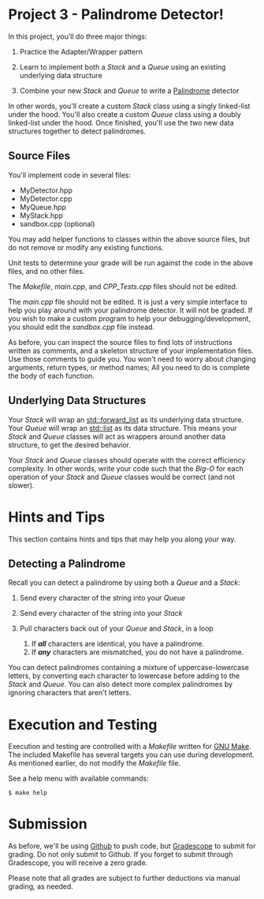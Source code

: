 # Project 3 - Palindrome Detector!

In this project, you'll do three major things:

1. Practice the Adapter/Wrapper pattern

2. Learn to implement both a *Stack* and a *Queue* using an existing underlying data structure

3. Combine your new *Stack* and *Queue* to write a [Palindrome](https://en.wikipedia.org/wiki/Palindrome) detector

In other words, you'll create a custom *Stack* class using a singly linked-list under the hood. You'll also create a custom *Queue* class using a doubly linked-list under the hood. Once finished, you'll use the two new data structures together to detect palindromes.

## Source Files

You'll implement code in several files:

* MyDetector.hpp
* MyDetector.cpp
* MyQueue.hpp
* MyStack.hpp
* sandbox.cpp (optional)

You may add helper functions to classes within the above source files, but do not remove or modify any existing functions.

Unit tests to determine your grade will be run against the code in the above files, and no other files.

The *Makefile*, *main.cpp*, and *CPP_Tests.cpp* files should not be edited.

The *main.cpp* file should not be edited. It is just a very simple interface to help you play around with your palindrome detector. It will not be graded. If you wish to make a custom program to help your debugging/development, you should edit the *sandbox.cpp* file instead.

As before, you can inspect the source files to find lots of instructions written as comments, and a skeleton structure of your implementation files. Use those comments to guide you. You won't need to worry about changing arguments, return types, or method names; All you need to do is complete the body of each function.

## Underlying Data Structures

Your *Stack* will wrap an [std::forward_list](https://en.cppreference.com/w/cpp/container/forward_list) as its underlying data structure. Your *Queue* will wrap an [std::list](https://en.cppreference.com/w/cpp/container/list) as its data structure. This means your *Stack* and *Queue* classes will act as wrappers around another data structure, to get the desired behavior.

Your *Stack* and *Queue* classes should operate with the correct efficiency complexity. In other words, write your code such that the *Big-O* for each operation of your *Stack* and *Queue* classes would be correct (and not slower).

# Hints and Tips

This section contains hints and tips that may help you along your way.

## Detecting a Palindrome

Recall you can detect a palindrome by using both a *Queue* and a *Stack*:

1. Send every character of the string into your *Queue*

2. Send every character of the string into your *Stack*

3. Pull characters back out of your *Queue* and *Stack*, in a loop

    1. If ***all*** characters are identical, you have a palindrome.
    2. If ***any*** characters are mismatched, you do not have a palindrome.

You can detect palindromes containing a mixture of uppercase-lowercase letters, by converting each character to lowercase before adding to the *Stack* and *Queue*. You can also detect more complex palindromes by ignoring characters that aren't letters.

# Execution and Testing

Execution and testing are controlled with a *Makefile* written for [GNU Make](https://www.gnu.org/software/make/). The included Makefile has several targets you can use during development. As mentioned earlier, do not modify the *Makefile* file.

See a help menu with available commands:
```console
$ make help
```

# Submission

As before, we'll be using [Github](https://github.com/) to push code, but [Gradescope](https://www.gradescope.com/) to submit for grading. Do not only submit to Github. If you forget to submit through Gradescope, you will receive a zero grade.

Please note that all grades are subject to further deductions via manual grading, as needed.



